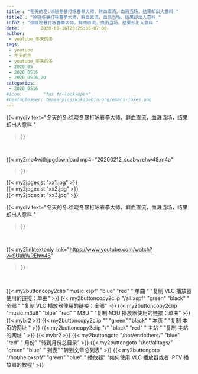 ```yaml
---
title : "冬天的冬:徐晓冬暴打咏春拳大师，鲜血直流，血溅当场，结果却出人意料 "
title2 : "徐晓冬暴打咏春拳大师，鲜血直流，血溅当场，结果却出人意料 "
info2 : "徐晓冬暴打咏春拳大师，鲜血直流，血溅当场，结果却出人意料 "
date:        2020-05-16T20:25:35-07:00
author:
 - youtube_冬天的冬
tags:
 - youtube
 - 冬天的冬
 - youtube_冬天的冬
 - 2020_05
 - 2020_0516
 - 2020_0516_20
categories:
 - 2020_0516
#icon:        "fas fa-lock-open"
#resImgTeaser: teaserpics/wikipedia.org/emacs-jokes.png
---
```


{{< mydiv text="冬天的冬:徐晓冬暴打咏春拳大师，鲜血直流，血溅当场，结果却出人意料 "
>}}
<br>


{{< my2mp4withjpgdownload mp4="20200212_suabwrehw48.m4a"
>}}

{{< my2jpgexist "xx1.jpg" >}}<br>
{{< my2jpgexist "xx2.jpg" >}}<br>
{{< my2jpgexist "xx3.jpg" >}}<br>



{{< mydiv text="冬天的冬:徐晓冬暴打咏春拳大师，鲜血直流，血溅当场，结果却出人意料 "
>}}
<br>

{{< my2linktextonly link="https://www.youtube.com/watch?v=SUabWREhw48"
>}}


<br>

{{< my2buttoncopy2clip "music.xspf"        "blue"   "red"    " 单曲 "  "复制 VLC 播放器使用的链接：单曲" >}} {{< my2buttoncopy2clip "/all.xspf"         "green"  "black"  " 全部 "  "复制 VLC 播放器使用的链接：全部" >}} {{< my2buttoncopy2clip "music.m3u8"        "blue"   "red"    " M3U  "    "复制 M3U 播放器使用的链接：单曲" >}} {{< mybr2 >}} {{< my2buttoncopy2clip ""                  "green"  "black"  " 本页 "    "复制 本页的网址 " >}} {{< my2buttoncopy2clip "/"                 "black"  "red"    " 主站 "    "复制 主站的网址 " >}} {{< mybr2 >}} {{< my2buttongoto      "/hot/endothers/"   "blue"   "red"    " 月份"   "转到月份总目录" >}} {{< my2buttongoto      "/hot/alltags/"     "green"  "blue"   " 列表"   "转到文章总列表" >}} {{< my2buttongoto      "/hot/helpxspf/"    "green"  "blue"   " 播放器" "如何使用 VLC 播放器或者 IPTV 播放器的教程" >}} 
